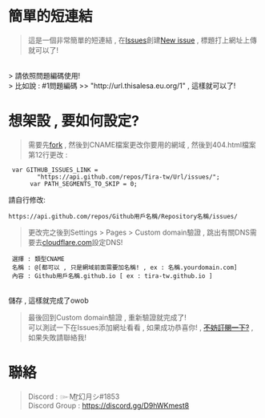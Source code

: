 # 簡單的短連結

> 這是一個非常簡單的短連結 , 在[Issues](https://github.com/Tira-tw/Url/issues)創建[New issue](https://github.com/Tira-tw/Url/issues/new/choose) , 標題打上網址上傳就可以了!
<br>
> 請依照問題編碼使用!<br>
> 比如說 : #1問題編碼 >> "http://url.thisalesa.eu.org/1" , 這樣就可以了! <br>

# 想架設 , 要如何設定?

> 需要先[fork](https://github.com/Tira-tw/Url/fork) , 然後到CNAME檔案更改你要用的網域 , 然後到404.html檔案第12行更改 : <br>
```
 var GITHUB_ISSUES_LINK =
        "https://api.github.com/repos/Tira-tw/Url/issues/";
      var PATH_SEGMENTS_TO_SKIP = 0;
```
請自行修改: 
```
https://api.github.com/repos/Github用戶名稱/Repository名稱/issues/ 
```
> 更改完之後到Settings > Pages > Custom domain驗證 , 跳出有關DNS需要去[cloudflare.com](https://www.cloudflare.com/)設定DNS! <br>
```
 選擇 : 類型CNAME
 名稱 : @[都可以 , 只是網域前面需要加名稱! , ex : 名稱.yourdomain.com]
 內容 : Github用戶名稱.github.io [ ex : tira-tw.github.io ]
 ```
 <br>儲存 , 這樣就完成了owob <br>
> 最後回到Custom domain驗證 , 重新驗證就完成了! <br>
> 可以測試一下在Issues添加網址看看 , 如果成功恭喜你! , ~~[不妨訂閱一下?](https://www.youtube.com/c/Tiratw/)~~ , 如果失敗請聯絡我! <br>
# 聯絡
> Discord : ๛M͜͡r幻月シ#1853 <br>
> Discord Group : https://discord.gg/D9hWKmest8

